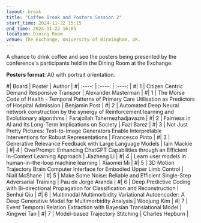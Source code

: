 ```yaml
---
layout: break
title: "Coffee Break and Posters Session 2"
start_time: 2024-11-22 15:15
end_time: 2024-11-22 16:05
location: Dining Room
venue: The Exchange, University of Birmingham, UK.
---
```


A chance to drink coffee and see the posters being presented by the conference's participants held in the Dining Room at the Exchange.

**Posters format**: A0 with portrait orientation.

#| Board     | Poster                                                                                                            | Author                        |
#|   :----:  |   :----:                                                                                                          |   :----:                      |
#| 1         | Citizen Centric Demand Responsive Transpor                                                                        | Alexander Masterman           |
#| 1         | The Morse Code of Health - Temporal Patterns of Primary Care Utilisation as Predictors of Hospital Admission      | Benjamin Post                 |
#| 2         | Automated Deep Neural network construction by the synergy of Reinforcement learning and Evolutionary algorithms   | Farajollah Tahernezhadjavazm  |
#| 2         | Fairness in AI and Its Long-Term Implications on Society                                                          | Fazl Barez                    |
#| 3         | Not Just Pretty Pictures: Text-to-Image Generators Enable Interpretable Interventions for Robust Representations  | Francesco Pinto               |
#| 3         | Generative Relevance Feedback with Large Language Models                                                          | Iain Mackie                   |
#| 4         | OverPrompt: Enhancing ChatGPT Capabilities through an Efficient In-Context Learning Approach                      | Jiazheng Li                   |
#| 4         | Learn user models in human-in-the-loop machine learning                                                           | Xiaomei Mi                    |
#| 5         | 3D Motion Trajectory Brain Computer Interface for Embodied Upper Limb Control                                     | Niall McShane                 |
#| 5         | Make Some Noise: Reliable and Efficient Single-Step Adversarial Training                                          | Pau de Jorge Aranda           |
#| 6         | Deep Predictive Coding with Bi-directional Propagation for Classification and Reconstruction                      | Senhui Qiu                    |
#| 6         | Multimodal Multimorbidity Variational Autoencoder: A Deep Generative Model for Multimorbidity Analysis            | Woojung Kim                   |
#| 7         | Event Temporal Relation Extraction with Bayesian Translational Model                                              | Xingwei Tan                   |
#| 7         | Model-based Trajectory Stitching                                                                                  | Charles Hepburn               |
